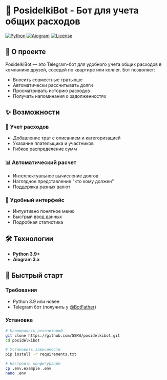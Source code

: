 # 🎉 PosidelkiBot - Бот для учета общих расходов

[![Python](https://img.shields.io/badge/Python-3.9%2B-blue)](https://python.org)
[![Aiogram](https://img.shields.io/badge/Aiogram-3.x-blue)](https://docs.aiogram.dev)
[![License](https://img.shields.io/badge/License-MIT-green)](LICENSE)

## 📌 О проекте

PosidelkiBot — это Telegram-бот для удобного учета общих расходов в компаниях друзей, соседей по квартире или коллег. Бот позволяет:

- Вносить совместные тратыпше
- Автоматически рассчитывать долги
- Просматривать историю расходов
- Получать напоминания о задолженностях

## ✨ Возможности

### 💸 Учет расходов
- Добавление трат с описанием и категоризацией
- Указание плательщика и участников
- Гибкое распределение сумм

### 📊 Автоматический расчет
- Интеллектуальное вычисление долгов
- Наглядное представление "кто кому должен"
- Поддержка разных валют

### 📱 Удобный интерфейс
- Интуитивно понятное меню
- Быстрый ввод данных
- Подробная статистика

## 🛠 Технологии

- **Python 3.9+**
- **Aiogram 3.x**

## 🚀 Быстрый старт

### Требования
- Python 3.9 или новее
- Telegram бот (получить у [@BotFather](https://t.me/BotFather))

### Установка
```bash
# Клонировать репозиторий
git clone https://github.com/GSKW/posidelkibot.git
cd posidelkibot

# Установить зависимости
pip install -r requirements.txt

# Настроить конфигурацию
cp .env.example .env
nano .env